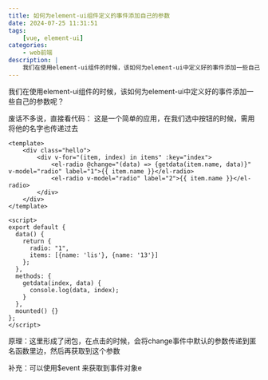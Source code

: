 ```yaml
---
title: 如何为element-ui组件定义的事件添加自己的参数
date: 2024-07-25 11:31:51
tags:
    [vue, element-ui]
categories: 
    - web前端
description: |
    我们在使用element-ui组件的时候，该如何为element-ui中定义好的事件添加一些自己的参数呢？
---
```


我们在使用element-ui组件的时候，该如何为element-ui中定义好的事件添加一些自己的参数呢？

废话不多说，直接看代码：
这是一个简单的应用，在我们选中按钮的时候，需用将他的名字也传递过去
````
<template>
	<div class="hello">
		<div v-for="(item, index) in items" :key="index">
			<el-radio @change="(data) => {getdata(item.name, data)}" v-model="radio" label="1">{{ item.name }}</el-radio>
			<el-radio v-model="radio" label="2">{{ item.name }}</el-radio>
		</div>
	</div>
</template>
````
````
<script>
export default {
  data() {
    return {
      radio: "1",
      items: [{name: 'lis'}, {name: '13'}]
    };
  },
  methods: {
    getdata(index, data) {
      console.log(data, index);
    }
  },
  mounted() {}
};
</script>
````

原理：这里形成了闭包，在点击的时候，会将change事件中默认的参数传递到匿名函数里边，然后再获取到这个参数


补充：可以使用$event 来获取到事件对象e